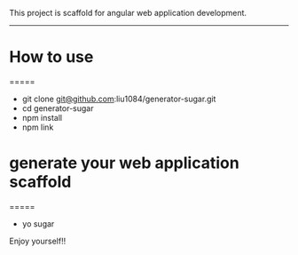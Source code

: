 This project is scaffold for angular web application development.
*****

# How to use
=====
* git clone git@github.com:liu1084/generator-sugar.git
* cd generator-sugar
* npm install
* npm link

# generate your web application scaffold
=====
* yo sugar

Enjoy yourself!!